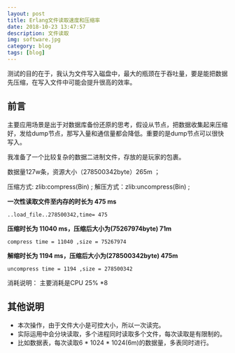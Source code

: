 ```yaml
---
layout: post
title: Erlang文件读取速度和压缩率
date: 2018-10-23 13:47:57
description: 文件读取
img: software.jpg
category: blog
tags: [blog]
---
```

测试的目的在于，我认为文件写入磁盘中，最大的瓶颈在于吞吐量，要是能把数据先压缩，在写入文件中可能会提升很高的效率。

## 前言

主要应用场景是出于对数据库备份还原的思考，假设从节点，把数据收集起来压缩好，发给dump节点，那写入量和通信量都会降低。重要的是dump节点可以很快写入。

我准备了一个比较复杂的数据二进制文件，存放的是玩家的包裹。

数据量127w条，资源大小（278500342byte）265m ；

压缩方式: zlib:compress(Bin) ;
解压方式：zlib:uncompress(Bin) ;

**一次性读取文件至内存的时长为 475 ms**
```
..load_file..278500342,time= 475
```
**压缩时长为 11040 ms，压缩后大小为(75267974byte) 71m**
```
compress time = 11040 ,size = 75267974 
```
**解缩时长为 1194 ms，压缩后大小为(278500342byte) 475m**
```
uncompress time = 1194 ,size = 278500342 
```

消耗说明： 主要消耗是CPU 25% *8 
## 其他说明

- 本次操作，由于文件大小是可控大小，所以一次读完。
- 实际运用中会分块读取，多个进程同时读取多个文件，每次读取是有限制的。
- 比如数据表，每次读取6 * 1024 * 1024(6m)的数据量，多表同时进行。
